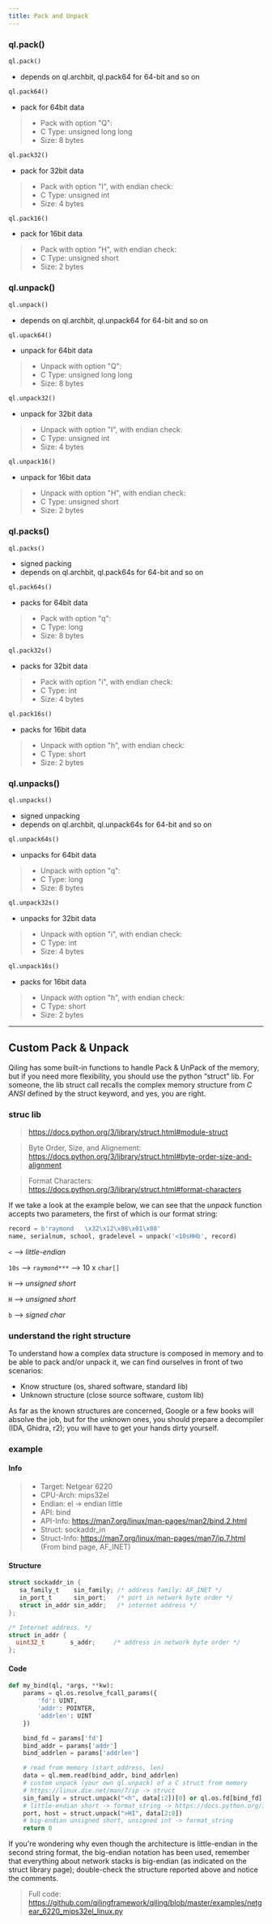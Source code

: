 ```yaml
---
title: Pack and Unpack
---
```

### ql.pack()
```python
ql.pack()
```
- depends on ql.archbit, ql.pack64 for 64-bit and so on

```python
ql.pack64()
```
- pack for 64bit data
> - Pack with option "Q":
> - C Type: unsigned long long 
> - Size: 8 bytes

```python
ql.pack32()
```
- pack for 32bit data
> - Pack with option "I", with endian check:
> - C Type: unsigned int 
> - Size: 4 bytes

```python
ql.pack16()
```
- pack for 16bit data
> - Pack with option "H", with endian check:
> - C Type: unsigned short 
> - Size: 2 bytes

### ql.unpack()
```python
ql.unpack()
```
- depends on ql.archbit, ql.unpack64 for 64-bit and so on 

```python
ql.upack64()
```
- unpack for 64bit data
> - Unpack with option "Q":
> - C Type: unsigned long long 
> - Size: 8 bytes

```python
ql.unpack32()
```
- unpack for 32bit data
> - Unpack with option "I", with endian check:
> - C Type: unsigned int 
> - Size: 4 bytes

```python
ql.unpack16()
```
- unpack for 16bit data
> - Unpack with option "H", with endian check:
> - C Type: unsigned short 
> - Size: 2 bytes

### ql.packs()
```python
ql.packs()
```
- signed packing
- depends on ql.archbit, ql.pack64s for 64-bit and so on 

```python
ql.pack64s()
```
- packs for 64bit data
> - Pack with option "q":
> - C Type: long 
> - Size: 8 bytes

```python
ql.pack32s()
```
- packs for 32bit data
> - Pack with option "i", with endian check:
> - C Type: int 
> - Size: 4 bytes

```python
ql.pack16s()
```
- packs for 16bit data
> - Unpack with option "h", with endian check:
> - C Type: short
> - Size: 2 bytes

### ql.unpacks()
```python
ql.unpacks()
```
- signed unpacking
- depends on ql.archbit, ql.unpack64s for 64-bit and so on 

```python
ql.unpack64s()
```
- unpacks for 64bit data
> - Unpack with option "q":
> - C Type: long 
> - Size: 8 bytes

```python
ql.unpack32s()
```
- unpacks for 32bit  data
> - Unpack with option "i", with endian check:
> - C Type: int 
> - Size: 4 bytes

```python
ql.unpack16s()
```
- packs for 16bit data
> - Unpack with option "h", with endian check:
> - C Type: short
> - Size: 2 bytes

--- 

## Custom Pack & Unpack
Qiling has some built-in functions to handle Pack & UnPack of the memory, but if you need more flexibility, you should
use the python “struct” lib.
For someone, the lib struct call recalls the complex memory structure from *C ANSI* defined by the struct keyword,
and yes, you are right.

### struc lib
> https://docs.python.org/3/library/struct.html#module-struct 

> Byte Order, Size, and Alignement: https://docs.python.org/3/library/struct.html#byte-order-size-and-alignment

> Format Characters: https://docs.python.org/3/library/struct.html#format-characters

If we take a look at the example below, we can see that the *unpack* function accepts two parameters, the first of which
is our format string:

```python
record = b'raymond   \x32\x12\x08\x01\x08'
name, serialnum, school, gradelevel = unpack('<10sHHb', record)
```
`<` -->  *little-endian*

`10s` --> `raymond***` --> 10 x `char[]`

`H` --> *unsigned short*

`H` --> *unsigned short*

`b` --> *signed char*

### understand the right structure
To understand how a complex data structure is composed in memory and to be able to pack and/or unpack it, we can find ourselves in front of two scenarios:
- Know structure (os, shared software, standard lib)
- Unknown structure (close source software, custom lib)

As far as the known structures are concerned, Google or a few books will absolve the job, but for the unknown ones,
you should prepare a decompiler (IDA, Ghidra, r2); you will have to get your hands dirty yourself.


### example
#### Info
> - Target: Netgear 6220
> - CPU-Arch: mips32el
> - Endian: el -> endian little
> - API: bind
> - API-Info: https://man7.org/linux/man-pages/man2/bind.2.html
> - Struct: sockaddr_in
> - Struct-Info: https://man7.org/linux/man-pages/man7/ip.7.html (From bind page, AF_INET)

#### Structure
```c
struct sockaddr_in {
   sa_family_t    sin_family; /* address family: AF_INET */
   in_port_t      sin_port;   /* port in network byte order */
   struct in_addr sin_addr;   /* internet address */
};

/* Internet address. */
struct in_addr {
  uint32_t       s_addr;     /* address in network byte order */
};
```

#### Code
```python
def my_bind(ql, *args, **kw):
    params = ql.os.resolve_fcall_params({
        'fd': UINT,
        'addr': POINTER,
        'addrlen': UINT
    })

    bind_fd = params['fd']
    bind_addr = params['addr']
    bind_addrlen = params['addrlen']

    # read from memory (start_address, len)
    data = ql.mem.read(bind_addr, bind_addrlen)
    # custom unpack (your own ql.unpack) of a C struct from memory
    # https://linux.die.net/man/7/ip -> struct
    sin_family = struct.unpack("<h", data[:2])[0] or ql.os.fd[bind_fd].family
    # little-endian short -> format_string -> https://docs.python.org/3/library/struct.html#format-strings
    port, host = struct.unpack(">HI", data[2:8])
    # big-endian unsigned short, unsigned int -> format_string
    return 0
```
If you're wondering why even though the architecture is little-endian in the second string format, the big-endian
notation has been used, remember that everything about network stacks is big-endian (as indicated on the struct library
page); double-check the structure reported above and notice the comments.

> Full code: https://github.com/qilingframework/qiling/blob/master/examples/netgear_6220_mips32el_linux.py
